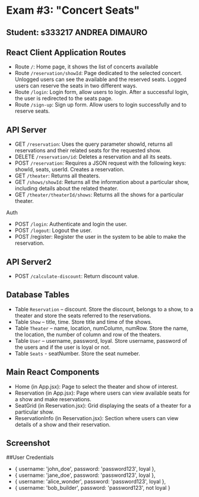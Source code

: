 # Exam #3: "Concert Seats"
## Student: s333217 ANDREA DIMAURO 

## React Client Application Routes
- Route `/`: Home page, it shows the list of concerts available 
- Route `/reservation/showId`: Page dedicated to the selected concert. Unlogged users can see the available and the reserved seats. Logged users can reserve the seats in two different ways. 
- Route `/login`: Login form, allow users to login. After a successful login, the user is redirected to the seats page.
- Route `/sign-up`: Sign up form. Allow users to login successfully and to reserve seats.

## API Server 
- GET `/reservation`: Uses the query parameter showId, returns all reservations and their related seats for the requested show.
- DELETE `/reservation/id`: Deletes a reservation and all its seats.
- POST `/reservation`: Requires a JSON request with the following keys: showId, seats, userId. Creates a reservation.
- GET `/theater`: Returns all theaters.
- GET `/shows/showId`: Returns all the information about a particular show, including details about the related theater.
- GET `/theater/theaterId/shows`: Returns all the shows for a particular theater.

Auth
- POST `/login`: Authenticate and login the user.
- POST `/logout`: Logout the user. 
- POST /register: Register the user in the system to be able to make the reservation.

## API Server2
- POST `/calculate-discount`: Return discount value.

## Database Tables 
- Table `Reservation` – discount.
Store the discount, belongs to a show, to a theater and store the seats referred to the reservations. 
- Table `Show` – title, time.
Store title and time of the shows. 
- Table `Theater` – name, location, numColumn, numRow.
Store the name, the location, the number of column and row of the theaters.
- Table `User` – username, password, loyal.
Store username, password of the users and if the user is loyal or not.
- Table `Seats` - seatNumber. 
Store the seat numeber.

## Main React Components
- Home (in App.jsx): Page to select the theater and show of interest.
- Reservation (in App.jsx): Page where users can view available seats for a show and make reservations.
- SeatGrid (in Reservation.jsx): Grid displaying the seats of a theater for a particular show.
- ReservationInfo (in Reservation.jsx): Section where users can view details of a show and their reservation.

## Screenshot

##User Credentials 
- { username: 'john_doe', password: 'password123', loyal },
- { username: 'jane_doe', password: 'password123', loyal },
- { username: 'alice_wonder', password: 'password123', loyal },
- { username: 'bob_builder', password: 'password123', not loyal }

